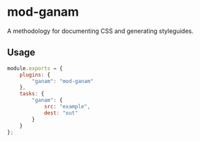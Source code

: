 mod-ganam
===

A methodology for documenting CSS and generating styleguides. 


## Usage

```js
module.exports = {
    plugins: {
        "ganam": "mod-ganam"
    },
    tasks: {
        "ganam": {
            src: "example",
            dest: "out"
        }
    }
};
```